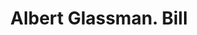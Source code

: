 ---
doi: 10.7916/D80C66VS
date_other: '1900'
date_other_textual: 1900-1909
form: printed ephemera
genre:
- Invoices
name:
- Albert Glassman
object_in_context_url: https://biggert.cul.columbia.edu/items/view/ave_biggert_00939
subject_hierarchical_geographic:
- New York, New York, United States
subject_name:
- Albert Glassman
title: Albert Glassman. Bill
sort_title: Albert Glassman. Bill
call_number: ave_biggert_00939
coordinates:
- 40.71277777777778,-74.00583333333333
pid: ave_biggert_00939
identifiers: ave_biggert_00939
thumbnail: https://derivativo-3.library.columbia.edu/iiif/2/ldpd:344430/full/!256,256/0/native.jpg
permalink: /biggert/ave_biggert_00939/
layout: iiif-image-page
---